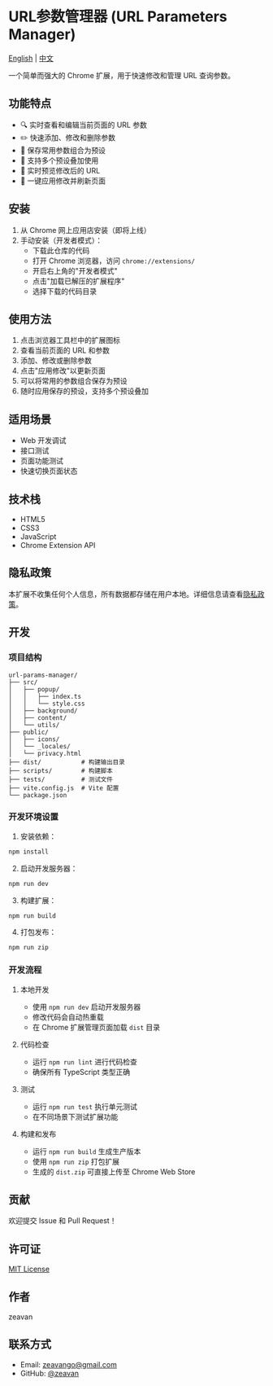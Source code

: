 # URL参数管理器 (URL Parameters Manager)

[English](README_EN.md) | [中文](README.md)

一个简单而强大的 Chrome 扩展，用于快速修改和管理 URL 查询参数。

## 功能特点

- 🔍 实时查看和编辑当前页面的 URL 参数
- ✏️ 快速添加、修改和删除参数
- 💾 保存常用参数组合为预设
- 🔄 支持多个预设叠加使用
- 👀 实时预览修改后的 URL
- 🚀 一键应用修改并刷新页面

## 安装

1. 从 Chrome 网上应用店安装（即将上线）
2. 手动安装（开发者模式）：
   - 下载此仓库的代码
   - 打开 Chrome 浏览器，访问 `chrome://extensions/`
   - 开启右上角的"开发者模式"
   - 点击"加载已解压的扩展程序"
   - 选择下载的代码目录

## 使用方法

1. 点击浏览器工具栏中的扩展图标
2. 查看当前页面的 URL 和参数
3. 添加、修改或删除参数
4. 点击"应用修改"以更新页面
5. 可以将常用的参数组合保存为预设
6. 随时应用保存的预设，支持多个预设叠加

## 适用场景

- Web 开发调试
- 接口测试
- 页面功能测试
- 快速切换页面状态

## 技术栈

- HTML5
- CSS3
- JavaScript
- Chrome Extension API

## 隐私政策

本扩展不收集任何个人信息，所有数据都存储在用户本地。详细信息请查看[隐私政策](public/privacy.html)。

## 开发

### 项目结构
```
url-params-manager/
├── src/
│   ├── popup/
│   │   ├── index.ts
│   │   └── style.css
│   ├── background/
│   ├── content/
│   └── utils/
├── public/
│   ├── icons/
│   └── _locales/
│   └── privacy.html
├── dist/           # 构建输出目录
├── scripts/        # 构建脚本
├── tests/          # 测试文件
├── vite.config.js  # Vite 配置
└── package.json
```

### 开发环境设置

1. 安装依赖：
```bash
npm install
```

2. 启动开发服务器：
```bash
npm run dev
```

3. 构建扩展：
```bash
npm run build
```

4. 打包发布：
```bash
npm run zip
```

### 开发流程

1. 本地开发
   - 使用 `npm run dev` 启动开发服务器
   - 修改代码会自动热重载
   - 在 Chrome 扩展管理页面加载 `dist` 目录

2. 代码检查
   - 运行 `npm run lint` 进行代码检查
   - 确保所有 TypeScript 类型正确

3. 测试
   - 运行 `npm run test` 执行单元测试
   - 在不同场景下测试扩展功能

4. 构建和发布
   - 运行 `npm run build` 生成生产版本
   - 使用 `npm run zip` 打包扩展
   - 生成的 `dist.zip` 可直接上传至 Chrome Web Store

## 贡献

欢迎提交 Issue 和 Pull Request！

## 许可证

[MIT License](LICENSE)

## 作者

zeavan

## 联系方式

- Email: zeavango@gmail.com
- GitHub: [@zeavan](https://github.com/826148267)
